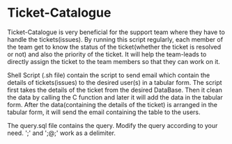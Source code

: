 # Ticket-Catalogue

Ticket-Catalogue is very beneficial for the support team where they have to handle the tickets(issues). By running this script regularly, each member of the team get to know the status of the ticket(whether the ticket is resolved or not) and also the priority of the ticket. It will help the team-leads to directly assign the ticket to the team members so that they can work on it.

Shell Script (.sh file) contain the script to send email which contain the details of tickets(issues) to the desired user(s) in a tabular form. The script first takes the details of the ticket from the  desired DataBase. Then it clean the data by calling the C function and later it will add the data in the tabular form. After the data(containing the details of the ticket) is arranged in the tabular form, it will send the email containing the table to the users.

The query.sql file contains the query. Modify the query according to your need. ';' and ';@;' work as a delimiter.
